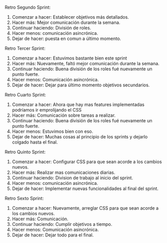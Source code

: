 Retro Segundo Sprint: 

  1. Comenzar a hacer: Establecer objetivos más detallados.
  2. Hacer más: Mejor comunicación durante la semana. 
  3. Continuar haciendo: División de roles. 
  4. Hacer menos: comunicación asincrónica. 
  5. Dejar de hacer: puesta en comun a último momento. 

Retro Tercer Sprint: 

  1. Comenzar a hacer: Estuvimos bastante bien este sprint
  2. Hacer más: Nuevamente, faltó mejor comunicación durante la semana. 
  3. Continuar haciendo: Buena división de los roles fué nuevamente un punto fuerte. 
  4. Hacer menos: Comunicación asincrónica. 
  5. Dejar de hacer: Dejar para último momento objetivos secundarios. 

Retro Cuarto Sprint: 

  1. Comenzar a hacer: Ahora que hay mas features implementadas podríamos ir emprolijando el CSS
  2. Hacer más: Comunicación sobre tareas a realizar. 
  3. Continuar haciendo: Buena división de los roles fué nuevamente un punto fuerte. 
  4. Hacer menos: Estuvimos bien con eso. 
  5. Dejar de hacer: Muchas cosas al principio de los sprints y dejarlo colgado hasta el final.

Retro Quinto Sprint: 

  1. Comenzar a hacer: Configurar CSS para que sean acorde a los cambios nuevos.
  2. Hacer más: Realizar mas comunicaciones diarias. 
  3. Continuar haciendo: Division de trabajo al inicio del sprint. 
  4. Hacer menos: comunicación asincrónica.
  5. Dejar de hacer: Implementar nuevas funcionalidades al final del sprint.

Retro Sexto Sprint: 

  1. Comenzar a hacer: Nuevamente, arreglar CSS para que sean acorde a los cambios nuevos.
  2. Hacer más: Comunicación. 
  3. Continuar haciendo: Cumplir objetivos a tiempo. 
  4. Hacer menos: Comunicación asincrónica.
  5. Dejar de hacer: Dejar todo para el final. 